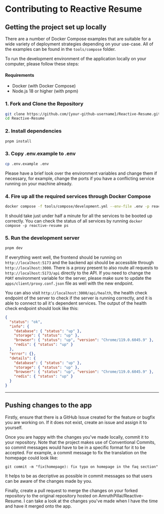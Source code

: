 # Contributing to Reactive Resume

## Getting the project set up locally

There are a number of Docker Compose examples that are suitable for a wide variety of deployment strategies depending on your use-case. All of the examples can be found in the `tools/compose` folder.

To run the development environment of the application locally on your computer, please follow these steps:

#### Requirements

- Docker (with Docker Compose)
- Node.js 18 or higher (with pnpm)

### 1. Fork and Clone the Repository

```sh
git clone https://github.com/{your-github-username}/Reactive-Resume.git
cd Reactive-Resume
```

### 2. Install dependencies

```sh
pnpm install
```

### 3. Copy .env.example to .env

```sh
cp .env.example .env
```

Please have a brief look over the environment variables and change them if necessary, for example, change the ports if you have a conflicting service running on your machine already.

### 4. Fire up all the required services through Docker Compose

```sh
docker compose -f tools/compose/development.yml --env-file .env -p reactive-resume up -d
```

It should take just under half a minute for all the services to be booted up correctly. You can check the status of all services by running `docker compose -p reactive-resume ps`

### 5. Run the development server

```sh
pnpm dev
```

If everything went well, the frontend should be running on `http://localhost:5173` and the backend api should be accessible through `http://localhost:3000`. There is a proxy present to also route all requests to `http://localhost:5173/api` directly to the API. If you need to change the `PORT` environment variable for the server, please make sure to update the `apps/client/proxy.conf.json` file as well with the new endpoint.

You can also visit `http://localhost:3000/api/health`, the health check endpoint of the server to check if the server is running correctly, and it is able to connect to all it's dependent services. The output of the health check endpoint should look like this:

```json
{
  "status": "ok",
  "info": {
    "database": { "status": "up" },
    "storage": { "status": "up" },
    "browser": { "status": "up", "version": "Chrome/119.0.6045.9" },
    "redis": { "status": "up" }
  },
  "error": {},
  "details": {
    "database": { "status": "up" },
    "storage": { "status": "up" },
    "browser": { "status": "up", "version": "Chrome/119.0.6045.9" },
    "redis": { "status": "up" }
  }
}
```

---

## Pushing changes to the app

Firstly, ensure that there is a GitHub Issue created for the feature or bugfix you are working on. If it does not exist, create an issue and assign it to yourself.

Once you are happy with the changes you've made locally, commit it to your repository. Note that the project makes use of Conventional Commits, so commit messages would have to be in a specific format for it to be accepted. For example, a commit message to fix the translation on the homepage could look like:

```
git commit -m "fix(homepage): fix typo on homepage in the faq section"
```

It helps to be as decriptive as possible in commit messages so that users can be aware of the changes made by you.

Finally, create a pull request to merge the changes on your forked repository to the original repository hosted on AmruthPillai/Reactive-Resume. I can take a look at the changes you've made when I have the time and have it merged onto the app.
